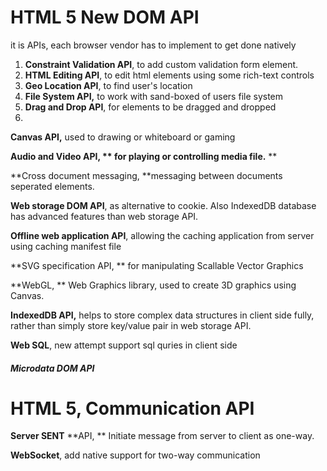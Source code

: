 # HTML 5 New DOM API

it is APIs,  each browser vendor has to implement to get done natively

1. **Constraint Validation API**, to add custom validation form element.
2. **HTML Editing API**, to edit html elements using some rich-text controls
3. **Geo Location API**, to find user's location
4. **File System API,** to work with sand-boxed of users file system
5. **Drag and Drop API**, for elements to be dragged and dropped
6. 

**Canvas API,** used to drawing or whiteboard or gaming

**Audio and Video API, ** for playing or controlling media file.** **

**Cross document messaging, **messaging between documents seperated elements.

**Web storage DOM API**, as alternative to cookie.  Also IndexedDB database has advanced features than web storage API.

**Offline web application API**, allowing the caching application from server using caching manifest file

**SVG specification API, ** for manipulating Scallable Vector Graphics

**WebGL, ** Web Graphics library, used to create 3D graphics using Canvas.

**IndexedDB API,** helps to store complex data structures in client side fully, rather than simply store key\/value pair in web storage API.

**Web SQL**, new attempt support sql quries in client side

##### Microdata DOM API

# HTML 5, Communication API

**Server SENT** **API, ** Initiate message from server to client as one-way.

**WebSocket**, add native support for two-way communication

